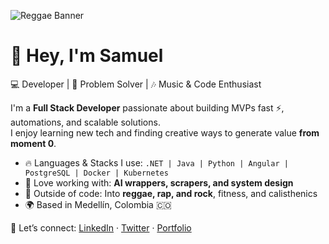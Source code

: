![Reggae Banner](https://media0.giphy.com/media/v1.Y2lkPTc5MGI3NjExYzh6d2VzZW9ubnQydXplN3Yya3kxcXA3OHRmZ3czNzFkdmRncnpxNiZlcD12MV9pbnRlcm5hbF9naWZfYnlfaWQmY3Q9Zw/127sxeBDbOqdYk/giphy.gif)

# 👋 Hey, I'm Samuel

💻 Developer | 🚀 Problem Solver | 🎶 Music & Code Enthusiast  

I'm a **Full Stack Developer** passionate about building MVPs fast ⚡, automations, and scalable solutions.  
I enjoy learning new tech and finding creative ways to generate value **from moment 0**.  

- 🔥 Languages & Stacks I use: `.NET | Java | Python | Angular | PostgreSQL | Docker | Kubernetes`
- 🎯 Love working with: **AI wrappers, scrapers, and system design**
- 🎸 Outside of code: Into **reggae, rap, and rock**, fitness, and calisthenics
- 🌍 Based in Medellín, Colombia 🇨🇴  

📩 Let’s connect: [LinkedIn](https://www.linkedin.com) · [Twitter](https://twitter.com) · [Portfolio](#)

